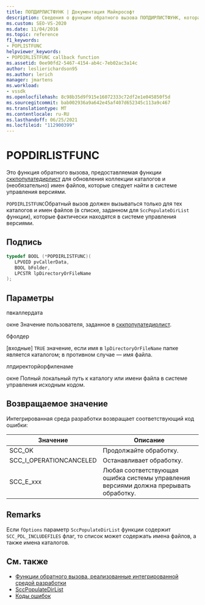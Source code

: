 ```yaml
---
title: ПОПДИРЛИСТФУНК | Документация Майкрософт
description: Сведения о функции обратного вызова ПОПДИРЛИСТФУНК, которая передается в каталоги обновления для выяснения того, что находится под управлением системы управления версиями.
ms.custom: SEO-VS-2020
ms.date: 11/04/2016
ms.topic: reference
f1_keywords:
- POPLISTFUNC
helpviewer_keywords:
- POPDIRLISTFUNC callback function
ms.assetid: 0ee90fd2-5467-4154-ab4c-7eb02ac3a14c
author: leslierichardson95
ms.author: lerich
manager: jmartens
ms.workload:
- vssdk
ms.openlocfilehash: 8c98b35d9f915e16072333c72df2e1e045850f5d
ms.sourcegitcommit: bab002936a9a642e45af407d652345c113a9c467
ms.translationtype: MT
ms.contentlocale: ru-RU
ms.lasthandoff: 06/25/2021
ms.locfileid: "112900399"
---
```

# <a name="popdirlistfunc"></a>POPDIRLISTFUNC
Это функция обратного вызова, предоставляемая функции [сккпопулатедирлист](../extensibility/sccpopulatedirlist-function.md) для обновления коллекции каталогов и (необязательно) имен файлов, которые следует найти в системе управления версиями.

 `POPDIRLISTFUNC`Обратный вызов должен вызываться только для тех каталогов и имен файлов (в списке, заданном для `SccPopulateDirList` функции), которые фактически находятся в системе управления версиями.

## <a name="signature"></a>Подпись

```cpp
typedef BOOL (*POPDIRLISTFUNC)(
   LPVOID pvCallerData,
   BOOL bFolder,
   LPCSTR lpDirectoryOrFileName
);
```

## <a name="parameters"></a>Параметры
 пвкаллердата

окне Значение пользователя, заданное в [сккпопулатедирлист](../extensibility/sccpopulatedirlist-function.md).

 бфолдер

[входные] `TRUE` значение, если имя в `lpDirectoryOrFileName` папке является каталогом; в противном случае — имя файла.

 лпдиректорйорфиленаме

окне Полный локальный путь к каталогу или имени файла в системе управления исходным кодом.

## <a name="return-value"></a>Возвращаемое значение
 Интегрированная среда разработки возвращает соответствующий код ошибки:

|Значение|Описание|
|-----------|-----------------|
|SCC_OK|Продолжайте обработку.|
|SCC_I_OPERATIONCANCELED|Останавливает обработку.|
|SCC_E_xxx|Любая соответствующая ошибка системы управления версиями должна прерывать обработку.|

## <a name="remarks"></a>Remarks
 Если `fOptions` параметр `SccPopulateDirList` функции содержит `SCC_PDL_INCLUDEFILES` флаг, то список может содержать имена файлов, а также имена каталогов.

## <a name="see-also"></a>См. также
- [Функции обратного вызова, реализованные интегрированной средой разработки](../extensibility/callback-functions-implemented-by-the-ide.md)
- [SccPopulateDirList](../extensibility/sccpopulatedirlist-function.md)
- [Коды ошибок](../extensibility/error-codes.md)
